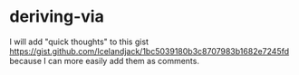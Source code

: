 # deriving-via

I will add "quick thoughts" to this gist https://gist.github.com/Icelandjack/1bc5039180b3c8707983b1682e7245fd because I can more easily add them as comments.
